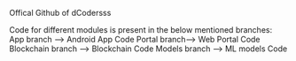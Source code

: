 Offical Github of dCodersss

Code for different modules is present in the below mentioned branches:
App branch --> Android App Code
Portal branch--> Web Portal Code
Blockchain branch --> Blockchain Code
Models branch --> ML models Code
